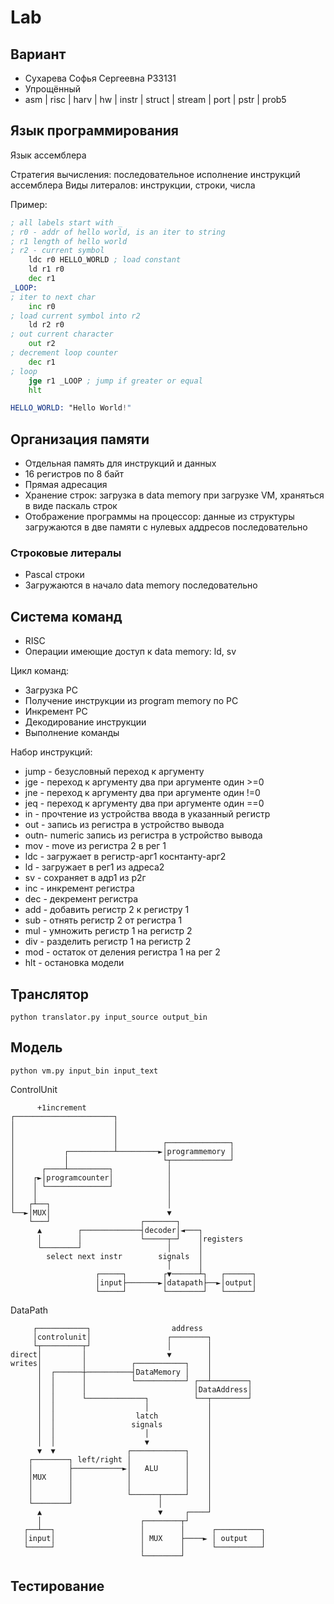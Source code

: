 # Lab

## Вариант
- Сухарева Софья Сергеевна P33131
- Упрощённый
- asm | risc | harv | hw | instr | struct | stream | port | pstr | prob5

## Язык программирования
Язык ассемблера

Стратегия вычисления: последовательное исполнение инструкций ассемблера
Виды литералов: инструкции, строки, числа

Пример:
```asm
; all labels start with _
; r0 - addr of hello world, is an iter to string
; r1 length of hello world
; r2 - current symbol
    ldc r0 HELLO_WORLD ; load constant
    ld r1 r0
    dec r1
_LOOP:
; iter to next char
    inc r0
; load current symbol into r2
    ld r2 r0
; out current character
    out r2
; decrement loop counter
    dec r1
; loop
    jge r1 _LOOP ; jump if greater or equal
    hlt

HELLO_WORLD: "Hello World!"
```

## Организация памяти
- Отдельная память для инструкций и данных
- 16 регистров по 8 байт
- Прямая адресация
- Хранение строк: загрузка в data memory при загрузке VM, храняться в виде паскаль строк
- Отображение программы на процессор: данные из структуры загружаются в две памяти с нулевых аддресов последовательно

### Строковые литералы
- Pascal строки
- Загружаются в начало data memory последовательно

## Система команд
- RISC
- Операции имеющие доступ к data memory: ld, sv

Цикл команд:
- Загрузка PC
- Получение инструкции из program memory по PC
- Инкремент PC
- Декодирование инструкции
- Выполнение команды

Набор инструкций:
- jump - безусловный переход к аргументу
- jge - переход к аргументу два при аргументе один >=0
- jne - переход к аргументу два при аргументе один !=0
- jeq - переход к аргументу два при аргументе один ==0
- in - прочтение из устройства ввода в указанный регистр
- out - запись из регистра в устройство вывода
- outn- numeric запись из регистра в устройство вывода
- mov - move из регистра 2 в рег 1
- ldc - загружает в регистр-арг1 коснтанту-арг2
- ld - загружает в рег1 из адреса2
- sv - сохраняет в адр1 из р2г
- inc - инкремент регистра
- dec - декремент регистра
- add - добавить регистр 2 к регистру 1
- sub - отнять регистр 2 от регистра 1
- mul - умножить регистр 1 на регистр 2
- div - разделить регистр 1 на регистр 2
- mod - остаток от деления регистра 1 на рег 2
- hlt - остановка модели

## Транслятор
```
python translator.py input_source output_bin
```

## Модель
```
python vm.py input_bin input_text
```

ControlUnit
```
      +1increment                                      
┌──────────────────────┐                               
│                      │                               
│                      │                               
│                      │          ┌──────────────┐     
│           ┌──────────┴─────────►│programmemory │     
│           │                     └┬─────────────┘     
│      ┌────┴─────────┐            │                   
│    ┌►│programcounter│            │                   
│    │ └──────────────┘            │                   
│    │                             │                   
│   ┌┴──┐                          │                   
└──►│MUX│                          ▼                   
    └───┘                    ┌───────┐                 
      ▲        ┌─────────────┤decoder│◄───┐            
      │        │             └─────┬─┘    │registers   
      └────────┘                   │      │            
        select next instr        signals  │            
                                   │      │            
                   ┌─────┐        ┌▼──────┴┐   ┌──────┐
                   │input├───────►│datapath├──►│output│
                   └─────┘        └────────┘   └──────┘
```


DataPath
```
     ┌───────────┐                  address              
     │controlunit│                 ┌────────┐            
     └┬─────────┬┘                 │        │            
direct│         │                  ▼        │            
writes│         │          ┌───────────┐    │            
      │  ┌──────┼──────────┤DataMemory │    │            
      │  │      │          └───────────┘ ┌──┴────────┐   
      │  │      │                        │DataAddress│   
      │  │      └─────────────┐          └──┬────────┘   
      │  │                    │             │            
      │  │                  latch           │            
      │  │                 signals          │            
      │  │                    │             │            
      │  │                    ▼             │            
      ▼  ▼                ┌────────────┐    │            
    ┌────────┐ left/right │            │    │            
    │        ├───────────►│   ALU      │    │            
    │MUX     │            │            │    │            
    │        │            │            │    │            
    │        │            └──────┬─────┘    │            
    └────────┘                   │          │            
      ▲                          ▼     ┌────┘            
      │                      ┌────────┬┘                 
   ┌──┴──┐                   │        │      ┌──────────┐
   │input│                   │ MUX    ├────► │ output   │
   └─────┘                   │        │      └──────────┘
                             └────────┘                  
```

## Тестирование
